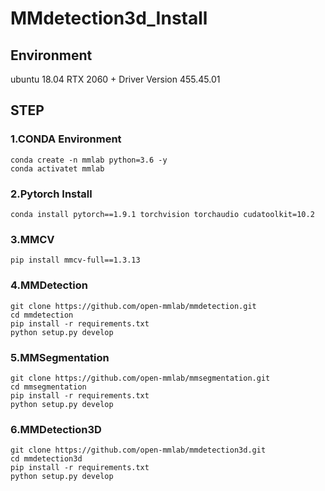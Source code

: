 # MMdetection3d_Install

## Environment
ubuntu 18.04
RTX 2060 + Driver Version 455.45.01

## STEP
### 1.CONDA Environment
```
conda create -n mmlab python=3.6 -y
conda activatet mmlab
```

### 2.Pytorch Install
```
conda install pytorch==1.9.1 torchvision torchaudio cudatoolkit=10.2 
```
### 3.MMCV
```
pip install mmcv-full==1.3.13
```
### 4.MMDetection
```
git clone https://github.com/open-mmlab/mmdetection.git
cd mmdetection
pip install -r requirements.txt
python setup.py develop
```
### 5.MMSegmentation
```
git clone https://github.com/open-mmlab/mmsegmentation.git
cd mmsegmentation
pip install -r requirements.txt
python setup.py develop
```
### 6.MMDetection3D
```
git clone https://github.com/open-mmlab/mmdetection3d.git
cd mmdetection3d
pip install -r requirements.txt
python setup.py develop
```
